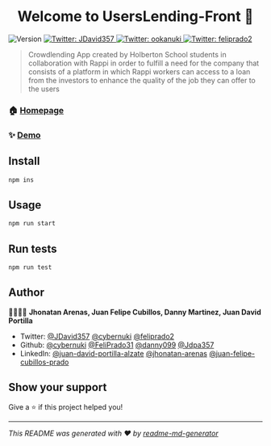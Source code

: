<h1 align="center">Welcome to UsersLending-Front 👋 </h1>
<p>
  <img alt="Version" src="https://img.shields.io/badge/version-0.1.0-blue.svg?cacheSeconds=2592000" />
  <a href="https://twitter.com/JDavid357" target="_blank">
    <img alt="Twitter: JDavid357" src="https://img.shields.io/twitter/follow/JDavid357.svg?style=social" />
  </a>
  <a href="https://twitter.com/ookanuki" target="_blank">
    <img alt="Twitter: ookanuki" src="https://img.shields.io/twitter/follow/cybernuki.svg?style=social" />
  </a>
  <a href="https://twitter.com/feliprado2" target="_blank">
    <img alt="Twitter: feliprado2" src="https://img.shields.io/twitter/follow/feliprado2.svg?style=social" />
  </a>
</p>

> Crowdlending App created by Holberton School students in collaboration with Rappi in order to fulfill a need for the company that consists of a platform in which Rappi workers can access to a loan from the investors to enhance the quality of the job they can offer to the users

### 🏠 [Homepage](https://github.com/cybernuki/Users-Lending-Front)

### ✨ [Demo](https://userslending-front.glitch.me/)

## Install

```sh
npm ins
```

## Usage

```sh
npm run start
```

## Run tests

```sh
npm run test
```

## Author

👤👤👤👤 **Jhonatan Arenas, Juan Felipe Cubillos, Danny Martinez, Juan David Portilla**

* Twitter: [@JDavid357](https://twitter.com/JDavid357)
           [@cybernuki](https://twitter.com/cybernuki)
           [@feliprado2](https://twitter.com/feliprado2)
* Github: [@cybernuki](https://github.com/cybernuki)
          [@FeliPrado31](https://github.com/FeliPrado31)
          [@danny099](https://github.com/danny099)
          [@Jdpa357](https://github.com/Jdpa357)
* LinkedIn: [@juan-david-portilla-alzate](https://linkedin.com/in/juan-david-portilla-alzate-536215177)
            [@jhonatan-arenas](https://www.linkedin.com/mwlite/in/jhonatan-arenas-24473718b)
            [@juan-felipe-cubillos-prado](https://www.linkedin.com/in/juan-felipe-cubillos-prado-312870180/)

## Show your support

Give a ⭐️ if this project helped you!

***
_This README was generated with ❤️ by [readme-md-generator](https://github.com/kefranabg/readme-md-generator)_

